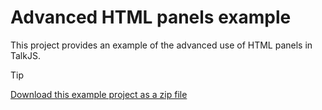 # Advanced HTML panels example

This project provides an example of the advanced use of HTML panels in TalkJS.

> [!TIP]
> [Download this example project as a zip file](https://github.com/talkjs/talkjs-examples/releases/latest/download/rest-api.talkjs-html-panels-advanced.zip)
